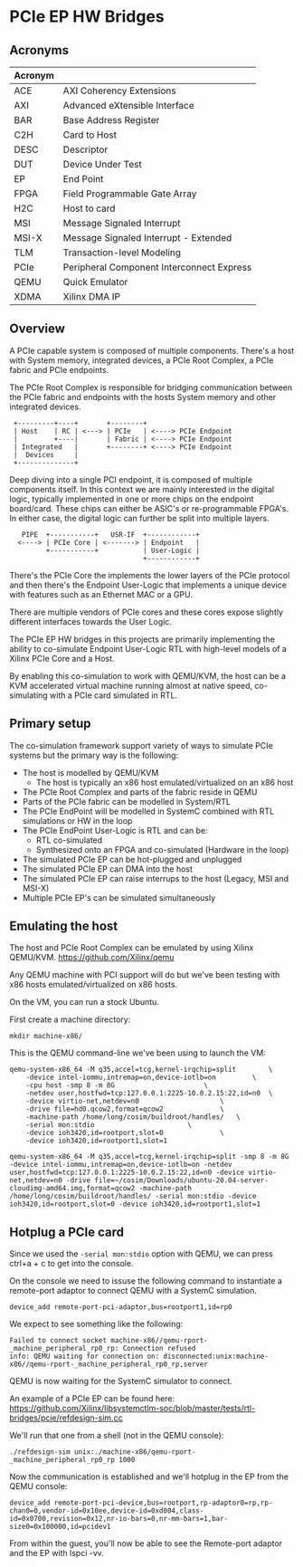 # PCIe EP HW Bridges

## Acronyms

|Acronym |                                               |
|--------|-----------------------------------------------|
|ACE	 | AXI Coherency Extensions                      |
|AXI	 | Advanced eXtensible Interface                 |
|BAR	 | Base Address Register                         |
|C2H	 | Card to Host                                  |
|DESC	 | Descriptor                                    |
|DUT	 | Device Under Test                             |
|EP	 | End Point                                     |
|FPGA	 | Field Programmable Gate Array                 |
|H2C	 | Host to card                                  |
|MSI	 | Message Signaled Interrupt                    |
|MSI-X	 | Message Signaled Interrupt - Extended         |
|TLM	 | Transaction-level Modeling                    |
|PCIe	 | Peripheral Component Interconnect Express     |
|QEMU	 | Quick Emulator                                |
|XDMA	 | Xilinx DMA IP                                 |

## Overview

A PCIe capable system is composed of multiple components. There's
a host with System memory, integrated devices, a PCIe Root Complex,
a PCIe fabric and PCIe endpoints.

The PCIe Root Complex is responsible for bridging communication
between the PCIe fabric and endpoints with the hosts System
memory and other integrated devices.
```
 +---------+----+       +--------+
 | Host    | RC | <---> | PCIe   | <----> PCIe Endpoint
 |         +----|       | Fabric | <----> PCIe Endpoint
 | Integrated   |       +--------+ <----> PCIe Endpoint
 |  Devices     |
 +--------------+
```
Deep diving into a single PCI endpoint, it is composed
of multiple components itself. In this context we are
mainly interested in the digital logic, typically
implemented in one or more chips on the endpoint board/card.
These chips can either be ASIC's or re-programmable FPGA's.
In either case, the digital logic can further be split into
multiple layers.

```
   PIPE  +-----------+   USR-IF  +------------+
  <----> | PCIe Core | <-------> | Endpoint   |
         +-----------+           | User-Logic |
                                 +------------+
```

There's the PCIe Core the implements the lower layers of the
PCIe protocol and then there's the Endpoint User-Logic that
implements a unique device with features such as an Ethernet
MAC or a GPU.

There are multiple vendors of PCIe cores and these cores expose
slightly different interfaces towards the User Logic.

The PCIe EP HW bridges in this projects are primarily implementing the
ability to co-simulate Endpoint User-Logic RTL with high-level models
of a Xilinx PCIe Core and a Host.

By enabling this co-simulation to work with QEMU/KVM, the host can be
a KVM accelerated virtual machine running almost at native speed,
co-simulating with a PCIe card simulated in RTL.

## Primary setup

The co-simulation framework support variety of ways to simulate PCIe systems
but the primary way is the following:

  * The host is modelled by QEMU/KVM
    * The host is typically an x86 host emulated/virtualized on an x86 host
  * The PCIe Root Complex and parts of the fabric reside in QEMU
  * Parts of the PCIe fabric can be modelled in System/RTL
  * The PCIe EndPoint will be modelled in SystemC combined with RTL simulations or HW in the loop
  * The PCIe EndPoint User-Logic is RTL and can be:
    * RTL co-simulated
    * Synthesized onto an FPGA and co-simulated (Hardware in the loop)
  * The simulated PCIe EP can be hot-plugged and unplugged
  * The simulated PCIe EP can DMA into the host
  * The simulated PCIe EP can raise interrups to the host (Legacy, MSI and MSI-X)
  * Multiple PCIe EP's can be simulated simultaneously

## Emulating the host

The host and PCIe Root Complex can be emulated by using Xilinx QEMU/KVM.
https://github.com/Xilinx/qemu

Any QEMU machine with PCI support will do but we've been testing with x86 hosts
emulated/virtualized on x86 hosts.

On the VM, you can run a stock Ubuntu.

First create a machine directory:
```
mkdir machine-x86/
```

This is the QEMU command-line we've been using to launch the VM:

```
qemu-system-x86_64 -M q35,accel=tcg,kernel-irqchip=split		\
	-device intel-iommu,intremap=on,device-iotlb=on			\
	-cpu host -smp 8 -m 8G						\
	-netdev user,hostfwd=tcp:127.0.0.1:2225-10.0.2.15:22,id=n0	\
	-device virtio-net,netdev=n0					\
	-drive file=hd0.qcow2,format=qcow2				\
	-machine-path /home/long/cosim/buildroot/handles/	\
	-serial mon:stdio 						\
	-device ioh3420,id=rootport,slot=0				\
	-device ioh3420,id=rootport1,slot=1
	
qemu-system-x86_64 -M q35,accel=tcg,kernel-irqchip=split -smp 8 -m 8G -device intel-iommu,intremap=on,device-iotlb=on -netdev user,hostfwd=tcp:127.0.0.1:2225-10.0.2.15:22,id=n0 -device virtio-net,netdev=n0 -drive file=~/cosim/Downloads/ubuntu-20.04-server-cloudimg-amd64.img,format=qcow2 -machine-path /home/long/cosim/buildroot/handles/ -serial mon:stdio -device ioh3420,id=rootport,slot=0 -device ioh3420,id=rootport1,slot=1

```

## Hotplug a PCIe card

Since we used the ```-serial mon:stdio``` option with QEMU, we can press ctrl+a + c
to get into the console.

On the console we need to issuse the following command to instantiate a remote-port
adaptor to connect QEMU with a SystemC simulation.

```
device_add remote-port-pci-adaptor,bus=rootport1,id=rp0
```

We expect to see something like the following:
```
Failed to connect socket machine-x86//qemu-rport-_machine_peripheral_rp0_rp: Connection refused
info: QEMU waiting for connection on: disconnected:unix:machine-x86//qemu-rport-_machine_peripheral_rp0_rp,server
```

QEMU is now waiting for the SystemC simulator to connect.

An example of a PCIe EP can be found here:
https://github.com/Xilinx/libsystemctlm-soc/blob/master/tests/rtl-bridges/pcie/refdesign-sim.cc

We'll run that one from a shell (not in the QEMU console):
```
./refdesign-sim unix:./machine-x86/qemu-rport-_machine_peripheral_rp0_rp 1000
```

Now the communication is established and we'll hotplug in the EP from the QEMU console:

```
device_add remote-port-pci-device,bus=rootport,rp-adaptor0=rp,rp-chan0=0,vendor-id=0x10ee,device-id=0xd004,class-id=0x0700,revision=0x12,nr-io-bars=0,nr-mm-bars=1,bar-size0=0x100000,id=pcidev1
```

From within the guest, you'll now be able to see the Remote-port adaptor and the EP with lspci -vv.
